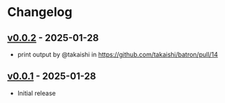 # Changelog

## [v0.0.2](https://github.com/takaishi/batron/compare/v0.0.1...v0.0.2) - 2025-01-28
- print output by @takaishi in https://github.com/takaishi/batron/pull/14

## [v0.0.1](https://github.com/takaishi/batron/commits/v0.0.1) - 2025-01-28
- Initial release
